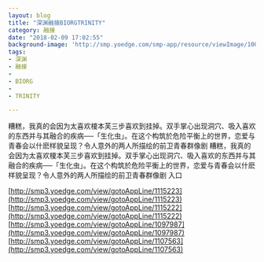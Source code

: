 ```yaml
---
layout: blog
title: "深渊融接BIORGTRINITY"
category: 融接
date: "2018-02-09 17:02:55"
background-image: 'http://smp.yoedge.com/smp-app/resource/viewImage/1002934appline.png'
tags:
- 深渊
- 融接
-  
- BIORG
-  
- TRINITY

---
```

糟糕，我真的会因为太喜欢榎本芙三步喜欢到挂掉。双手掌心出现洞穴、吸入喜欢的东西并与其融合的疾病──「生化虫」。在这个构筑於危险平衡上的世界，恋爱与青春会以什麽样貌呈现？令人意外的两人所描绘的前卫青春群像剧
糟糕，我真的会因为太喜欢榎本芙三步喜欢到挂掉。双手掌心出现洞穴、吸入喜欢的东西并与其融合的疾病──「生化虫」。在这个构筑於危险平衡上的世界，恋爱与青春会以什麽样貌呈现？令人意外的两人所描绘的前卫青春群像剧
入口

[http://smp3.yoedge.com/view/gotoAppLine/1115223](http://smp3.yoedge.com/view/gotoAppLine/1115223)
[http://smp3.yoedge.com/view/gotoAppLine/1115222](http://smp3.yoedge.com/view/gotoAppLine/1115222)
[http://smp3.yoedge.com/view/gotoAppLine/1097987](http://smp3.yoedge.com/view/gotoAppLine/1097987)
[http://smp3.yoedge.com/view/gotoAppLine/1107563](http://smp3.yoedge.com/view/gotoAppLine/1107563)

        
